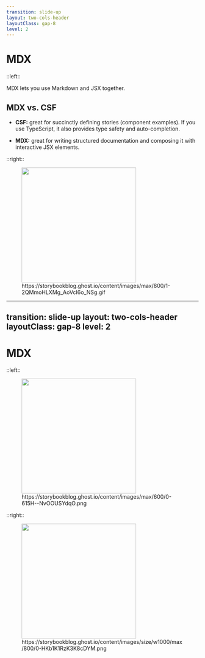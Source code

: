 ```yaml
---
transition: slide-up
layout: two-cols-header
layoutClass: gap-8
level: 2
---
```


# MDX

::left::

MDX lets you use Markdown and JSX together.

## MDX vs. CSF

- **CSF:** great for succinctly defining stories (component examples). If you use TypeScript, it also provides type safety and auto-completion.

- **MDX:** great for writing structured documentation and composing it with interactive JSX elements.

::right::

<figure>
  <img src="/documentation/mdx.gif"/>
  <figcaption>https://storybookblog.ghost.io/content/images/max/800/1-2QMmoHLXMg_AoVcI6o_NSg.gif</figcaption>
</figure>

---
transition: slide-up
layout: two-cols-header
layoutClass: gap-8
level: 2
---

# MDX

::left::

<figure>
  <img src="/documentation/mdx1.png"/>
  <figcaption>https://storybookblog.ghost.io/content/images/max/600/0-615H--NvOOUSYdqO.png</figcaption>
</figure>

::right::

<figure>
  <img src="/documentation/mdx2.png"/>
  <figcaption>https://storybookblog.ghost.io/content/images/size/w1000/max/800/0-HKb1K1RzK3K8cDYM.png</figcaption>
</figure>

<style>
  img {
    height: 300px;
  }
</style>